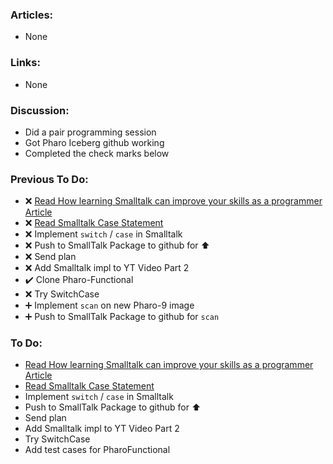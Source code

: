 
### Articles:

* None

### Links:

* None

### Discussion:

* Did a pair programming session
* Got Pharo Iceberg github working
* Completed the check marks below

### Previous To Do:

* :x: [Read How learning Smalltalk can improve your skills as a programmer Article](https://smalltalkrenaissance.wordpress.com/2016/07/19/how-learning-smalltalk-can-improve-your-skills-as-a-programmer/)
* :x: [Read Smalltalk Case Statement](https://wiki.c2.com/?SmalltalkCaseStatement)
* :x: Implement `switch` / `case` in Smalltalk
* :x:  Push to SmallTalk Package to github for :arrow_up:
* :x: Send plan 
* :x: Add Smalltalk impl to YT Video Part 2
* :heavy_check_mark: Clone Pharo-Functional
* :x: Try SwitchCase
* :heavy_plus_sign: Implement `scan` on new Pharo-9 image
* :heavy_plus_sign: Push to SmallTalk Package to github for `scan`

### To Do:

* [Read How learning Smalltalk can improve your skills as a programmer Article](https://smalltalkrenaissance.wordpress.com/2016/07/19/how-learning-smalltalk-can-improve-your-skills-as-a-programmer/)
* [Read Smalltalk Case Statement](https://wiki.c2.com/?SmalltalkCaseStatement)
* Implement `switch` / `case` in Smalltalk
* Push to SmallTalk Package to github for :arrow_up:
* Send plan
* Add Smalltalk impl to YT Video Part 2
* Try SwitchCase
* Add test cases for PharoFunctional
